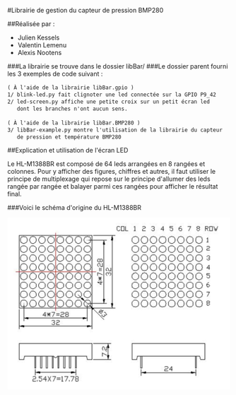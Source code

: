 #Librairie de gestion du capteur de pression BMP280

##Réalisée par :
 - Julien Kessels
 - Valentin Lemenu
 - Alexis Nootens

###La librairie se trouve dans le dossier libBar/
###Le dossier parent fourni les 3 exemples de code suivant :

	( À l'aide de la librairie libBar.gpio )
	1/ blink-led.py fait clignoter une led connectée sur la GPIO P9_42
	2/ led-screen.py affiche une petite croix sur un petit écran led
	   dont les branches n'ont aucun sens.

	( À l'aide de la librairie libBar.BMP280 )
	3/ libBar-example.py montre l'utilisation de la librairie du capteur
	   de pression et température BMP280


##Explication et utilisation de l'écran LED

  Le HL-M1388BR est composé de 64 leds arrangées en 8 rangées et colonnes.
  Pour y afficher des figures, chiffres et autres, il faut utiliser le principe
  de multiplexage qui repose sur le principe d'allumer des leds rangée par rangée
  et balayer parmi ces rangées pour afficher le résultat final.

###Voici le schéma d'origine du HL-M1388BR

  ![alt tag](https://github.com/julienkessels/libBar/blob/master/doc/res/schema.png)
